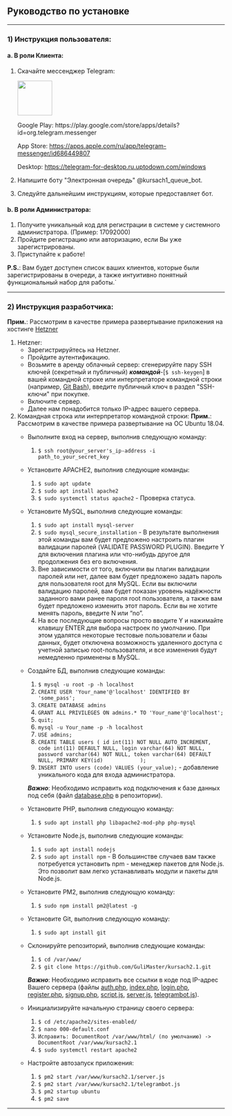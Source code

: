 **Руководство по установке**
-----------------------------------
***
### 1) Инструкция пользователя:
#### a. В роли Клиента:
1. Скачайте мессенджер Telegram:
    <p>
      <img src = "https://pngicon.ru/file/uploads/telegram.png" width = "80">
    </p>
    Google Play: https://play.google.com/store/apps/details?id=org.telegram.messenger
 
    App Store: https://apps.apple.com/ru/app/telegram-messenger/id686449807
    
    Desktop: https://telegram-for-desktop.ru.uptodown.com/windows
2. Напишите боту "Электронная очередь" @kursach1_queue_bot.
3. Следуйте дальнейшим инструкциям, которые предоставляет бот.
#### b. В роли Администратора:
1. Получите уникальный код для регистрации в системе у системного администратора. (Пример: 17092000)
2. Пройдите регистрацию или авторизацию, если Вы уже зарегистрированы.
3. Приступайте к работе! 

**P.S.**: Вам будет доступен список ваших клиентов, которые были зарегистрированы в очереди, а также интуитивно понятный функциональный набор для работы.`
***
### 2) Инструкция разработчика:
**Прим.**: Рассмотрим в качестве примера развертывание приложения на хостинге [Hetzner](https://www.hetzner.com/)
1. Hetzner: 
    * Зарегистрируйтесь на Hetzner.
    * Пройдите аутентификацию.
    * Возьмите в аренду облачный сервер: сгенерируйте пару SSH ключей (секретный и публичный) ***командой***-[`$ ssh-keygen`] в вашей командной строке или интерпретаторе командной строки (например, [Git Bash](https://git-scm.com/downloads)), введите публичный ключ в раздел "SSH-ключи" при покупке.
    * Включите сервер.
    * Далее нам понадобится только IP-адрес вашего сервера.
2. Командная строка или интерпретатор командной строки:
**Прим.**: Рассмотрим в качестве примера развертывание на ОС Ubuntu 18.04.
    * Выполните вход на сервер, выполнив следующую команду:
        1) `$ ssh root@your_server's_ip-address -i path_to_your_secret_key`
    * Установите APACHE2, выполнив следующие команды: 
        1) `$ sudo apt update`
        2) `$ sudo apt install apache2`
        3) `$ sudo systemctl status apache2` - Проверка статуса.
    * Установите MySQL, выполнив следующие команды:
        1) `$ sudo apt install mysql-server`
        2) `$ sudo mysql_secure_installation` - В результате выполнения этой команды вам будет предложено настроить плагин валидации паролей (VALIDATE PASSWORD PLUGIN). Введите Y для включения плагина или что-нибудь другое для продолжения без его включения.
        3) Вне зависимости от того, включили вы плагин валидации паролей или нет, далее вам будет предложено задать пароль для пользователя root для MySQL. Если вы включили валидацию паролей, вам будет показан уровень надёжности заданного вами ранее пароля root пользователя, а также вам будет предложено изменить этот пароль. Если вы не хотите менять пароль, введите N или “no”. 
        4) На все последующие вопросы просто вводите Y и нажимайте клавишу ENTER для выбора настроек по умолчанию. При этом удалятся некоторые тестовые пользователи и базы данных, будет отключена возможность удаленного доступа с учетной записью root-пользователя, и все изменения будут немедленно применены в MySQL.
     * Создайте БД, выполнив следующие команды:
        1) `$ mysql -u root -p -h localhost`
        2) `CREATE USER 'Your_name'@'localhost' IDENTIFIED BY 'some_pass';`
        3) `CREATE DATABASE admins`
        4) `GRANT ALL PRIVILEGES ON admins.* TO 'Your_name'@'localhost';`
        5) `quit;`
        6) `mysql -u Your_name -p -h localhost`
        7) `USE admins;`
        8) `CREATE TABLE users (
            id int(11) NOT NULL AUTO_INCREMENT,
            code int(11) DEFAULT NULL,
            login varchar(64) NOT NULL,
            password varchar(64) NOT NULL,
            token varchar(64) DEFAULT NULL,
            PRIMARY KEY(id)           
        );`
        9) `INSERT INTO users (code) VALUES (your_value);` - добавление уникального кода для входа администратора.
        
        ***Важно***: Необходимо исправить код подключения к базе данных под себя (файл [database.php](https://github.com/GuliMaster/kursach2.1/blob/master/database.php) в репозитории).
     * Установите PHP, выполнив следующую команду:
        1) `$ sudo apt install php libapache2-mod-php php-mysql`
     * Установите Node.js, выполнив следующие команды:
        1) `$ sudo apt install nodejs`
        2) `$ sudo apt install npm` -  В большинстве случаев вам также потребуется установить npm - менеджер пакетов для Node.js. Это позволит вам легко устанавливать модули и пакеты для Node.js.
     * Установите PM2, выполнив следующую команду:
        1) `$ sudo npm install pm2@latest -g`
     * Установите Git, выполнив следующую команду:
        1) `$ sudo apt install git`
     * Склонируйте репозиторий, выполнив следующие команды:
        1) `$ cd /var/www/`
        2) `$ git clone https://github.com/GuliMaster/kursach2.1.git`
        
        ***Важно***: Необходимо исправить все ссылки в коде под IP-адрес Вашего сервера (файлы [auth.php](https://github.com/GuliMaster/kursach2.1/blob/master/auth.php), [index.php](https://github.com/GuliMaster/kursach2.1/blob/master/index.php), [login.php](https://github.com/GuliMaster/kursach2.1/blob/master/login.php), [register.php](https://github.com/GuliMaster/kursach2.1/blob/master/register.php), [signup.php](https://github.com/GuliMaster/kursach2.1/blob/master/signup.php), [script.js](https://github.com/GuliMaster/kursach2.1/blob/master/script.js), [server.js](https://github.com/GuliMaster/kursach2.1/blob/master/server.js), [telegrambot.js](https://github.com/GuliMaster/kursach2.1/blob/master/telegrambot.js)).
     * Инициализируйте начальную страницу своего сервера:
        1) `$ cd /etc/apache2/sites-enabled/`
        2) `$ nano 000-default.conf`
        3) `Исправить: DocumentRoot /var/www/html/ (по умолчанию) -> DocumentRoot /var/www/kursach2.1`
        4) `$ sudo systemctl restart apache2`
     * Настройте автозапуск приложения:
        1) `$ pm2 start /var/www/kursach2.1/server.js`
        2) `$ pm2 start /var/www/kursach2.1/telegrambot.js`
        3) `$ pm2 startup ubuntu`
        4) `$ pm2 save`
***
        
